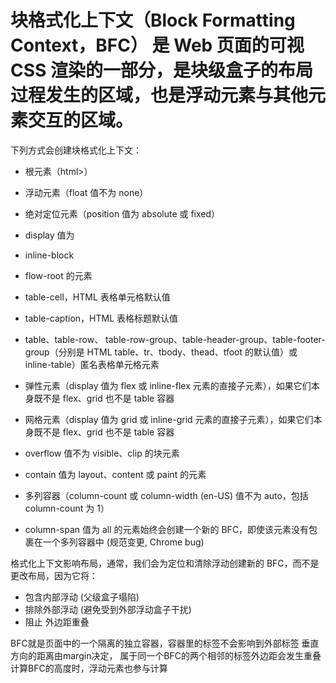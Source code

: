 # 块格式化上下文（Block Formatting Context，BFC） 是 Web 页面的可视 CSS 渲染的一部分，是块级盒子的布局过程发生的区域，也是浮动元素与其他元素交互的区域。

下列方式会创建块格式化上下文：

* 根元素（html>）
* 浮动元素（float 值不为 none）
* 绝对定位元素（position 值为 absolute 或 fixed）
* display 值为 
* inline-block
 
* flow-root 的元素
 
* table-cell，HTML 表格单元格默认值
* table-caption，HTML 表格标题默认值
* table、table-row、 table-row-group、table-header-group、table-footer-group（分别是 HTML table、tr、tbody、thead、tfoot 的默认值）或 inline-table）匿名表格单元格元素
 
* 弹性元素（display 值为 flex 或 inline-flex 元素的直接子元素），如果它们本身既不是 flex、grid 也不是 table 容器
 
* 网格元素（display 值为 grid 或 inline-grid 元素的直接子元素），如果它们本身既不是 flex、grid 也不是 table 容器
 
* overflow 值不为 visible、clip 的块元素
* contain 值为 layout、content 或 paint 的元素
* 多列容器（column-count 或 column-width (en-US) 值不为 auto，包括column-count 为 1）
* column-span 值为 all 的元素始终会创建一个新的 BFC，即使该元素没有包裹在一个多列容器中 (规范变更, Chrome bug)


格式化上下文影响布局，通常，我们会为定位和清除浮动创建新的 BFC，而不是更改布局，因为它将：

* 包含内部浮动 (父级盒子塌陷)
* 排除外部浮动 (避免受到外部浮动盒子干扰)
* 阻止 外边距重叠

BFC就是页面中的一个隔离的独立容器，容器里的标签不会影响到外部标签
垂直方向的距离由margin决定， 属于同一个BFC的两个相邻的标签外边距会发生重叠
计算BFC的高度时，浮动元素也参与计算